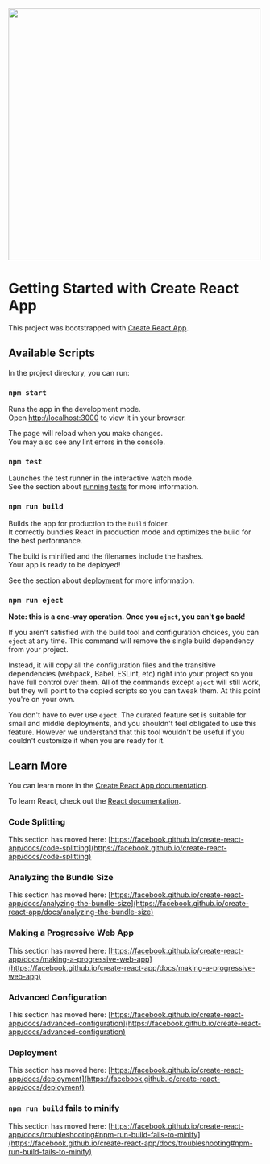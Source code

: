 <img src="[https://drive.google.com/uc?id=19Cig4iY9ERyx4RcFBQidW0jTAIyfTrdD](https://doc-14-5s-docs.googleusercontent.com/docs/securesc/71i2gqmsta46h18398638bm7vhucai6l/58g0ee0ha0smcdcr6aukpaln71fvjpes/1667576025000/03127143205047621729/03127143205047621729/19Cig4iY9ERyx4RcFBQidW0jTAIyfTrdD?ax=ALW9-sCt6t-b1k7WUlcM0WXoDkWijAAD3K9wBOQzIbVkEiz-Jy67rtFSE0_6xy0M1sgpH35yvu7BPPzok8P1zmNe-do18joW0eDfwBTk_VLxXMONk9oGLMMNJKPtjZu6mMQ5K7l8jQTHTp_QS2cVBVI-buNDxwZb8TQIzCpgV7KDtCSxstl_o58mR3eo6_uDeAttG5zWJ_vlWczisPjk-fJxIijx2Io1NPNel6rjz_TdDGVkeT_XkOXQsYHRcmR2DZp6VXYYWMB-2tNNv7H8pGOxSbAy2-ajIYtlxMZArzVl_U4AxGTXbgpACDDNlKpu0p4LQp-kUpS7FlVlaLuHUTSmYHsXxmQuT903WAiueldOFmB5pWmUnRBKebyUAhWgBo304fJ_D32RCnfoAfAxVb1hWxqYn9vgEQtMxO9CMZqor1lqLZ2Lej50KPxZCEeouHQFoUEQOJtejGKpgfAkHxnSndcYXmM2ivPL5REVYiU5jML7hB_O24UolYv6FoeC9Amfgc49cnyUEkE031e9YS6TpF5YwVL84_RfDDmnsJjtVPEdZXJmeolxSAbUDve1AmBKclq20NFl3GFkX-bWKBF-HAGPZhWTcMRKQg1XWLT9_XFQuwh0a1uAfz1f7P0UqzfOCYQWYNuSwaJAes1U1IAKrVxDpMGTmkQ6CEcr4oPozVV1_2lYX9HeUxCCsnmIHspqjQNoVGErTSnCfgvJESOY_jfMYWbHsFAGvlO9fCNTOa_ir3C8PJBrufXFszL9P273GwXE9jfwvozlu1vvgEFJbiqOvkgbWoYTq0QjsM39vCiQK7NIyX_IwnIaXqEXxjS1CO1ybgKLDxDAuF1YoZW5IwOVLaw1ZhNCeYUn9Wim2UZH23TjfLZ5ifeLQKAx1wTkrWqQ&uuid=1a91c719-60b7-4167-acb1-b724e137fa5e&authuser=0&nonce=bvciuv7rodusq&user=03127143205047621729&hash=bq3ijeqvfvncj6aiimhgqt8t753v45a0)" width="500">

# Getting Started with Create React App

This project was bootstrapped with [Create React App](https://github.com/facebook/create-react-app).

## Available Scripts

In the project directory, you can run:

### `npm start`

Runs the app in the development mode.\
Open [http://localhost:3000](http://localhost:3000) to view it in your browser.

The page will reload when you make changes.\
You may also see any lint errors in the console.

### `npm test`

Launches the test runner in the interactive watch mode.\
See the section about [running tests](https://facebook.github.io/create-react-app/docs/running-tests) for more information.

### `npm run build`

Builds the app for production to the `build` folder.\
It correctly bundles React in production mode and optimizes the build for the best performance.

The build is minified and the filenames include the hashes.\
Your app is ready to be deployed!

See the section about [deployment](https://facebook.github.io/create-react-app/docs/deployment) for more information.

### `npm run eject`

**Note: this is a one-way operation. Once you `eject`, you can't go back!**

If you aren't satisfied with the build tool and configuration choices, you can `eject` at any time. This command will remove the single build dependency from your project.

Instead, it will copy all the configuration files and the transitive dependencies (webpack, Babel, ESLint, etc) right into your project so you have full control over them. All of the commands except `eject` will still work, but they will point to the copied scripts so you can tweak them. At this point you're on your own.

You don't have to ever use `eject`. The curated feature set is suitable for small and middle deployments, and you shouldn't feel obligated to use this feature. However we understand that this tool wouldn't be useful if you couldn't customize it when you are ready for it.

## Learn More

You can learn more in the [Create React App documentation](https://facebook.github.io/create-react-app/docs/getting-started).

To learn React, check out the [React documentation](https://reactjs.org/).

### Code Splitting

This section has moved here: [https://facebook.github.io/create-react-app/docs/code-splitting](https://facebook.github.io/create-react-app/docs/code-splitting)

### Analyzing the Bundle Size

This section has moved here: [https://facebook.github.io/create-react-app/docs/analyzing-the-bundle-size](https://facebook.github.io/create-react-app/docs/analyzing-the-bundle-size)

### Making a Progressive Web App

This section has moved here: [https://facebook.github.io/create-react-app/docs/making-a-progressive-web-app](https://facebook.github.io/create-react-app/docs/making-a-progressive-web-app)

### Advanced Configuration

This section has moved here: [https://facebook.github.io/create-react-app/docs/advanced-configuration](https://facebook.github.io/create-react-app/docs/advanced-configuration)

### Deployment

This section has moved here: [https://facebook.github.io/create-react-app/docs/deployment](https://facebook.github.io/create-react-app/docs/deployment)

### `npm run build` fails to minify

This section has moved here: [https://facebook.github.io/create-react-app/docs/troubleshooting#npm-run-build-fails-to-minify](https://facebook.github.io/create-react-app/docs/troubleshooting#npm-run-build-fails-to-minify)
